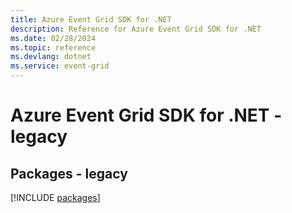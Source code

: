 ```yaml
---
title: Azure Event Grid SDK for .NET
description: Reference for Azure Event Grid SDK for .NET
ms.date: 02/28/2024
ms.topic: reference
ms.devlang: dotnet
ms.service: event-grid
---
```

# Azure Event Grid SDK for .NET - legacy
## Packages - legacy
[!INCLUDE [packages](event-grid-index.md)]